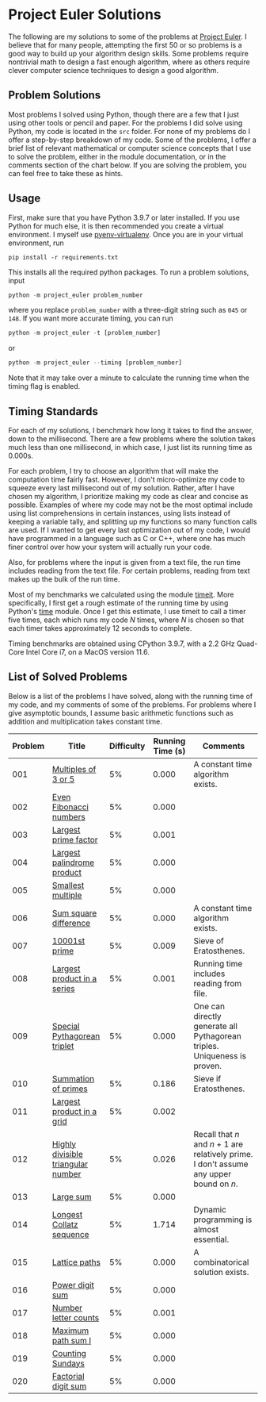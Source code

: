 # Project Euler Solutions

The following are my solutions to some of the problems at [Project Euler](https://projecteuler.net/).
I believe that for many people, attempting the first 50 or so problems
is a good way to build up your algorithm design skills.
Some problems require nontrivial math to design a fast enough algorithm,
where as others require clever computer science techniques to
design a good algorithm.


## Problem Solutions

Most problems I solved using Python, though there are a few that I just using other tools
or pencil and paper.
For the problems I did solve using Python, my code is located in the `src` folder.
For none of my problems do I offer a step-by-step breakdown of my code.
Some of the problems, I offer a brief list of relevant mathematical or computer science
concepts that I use to solve the problem,
either in the module documentation, or in the comments section of the chart below.
If you are solving the problem, you can feel free to take these as hints.

## Usage

First, make sure that you have Python 3.9.7 or later installed.
If you use Python for much else,
it is then recommended you create a virtual environment.
I myself use [pyenv-virtualenv](https://github.com/pyenv/pyenv-virtualenv).
Once you are in your virtual environment, run
```
pip install -r requirements.txt
```
This installs all the required python packages.
To run a problem solutions, input
```python
python -m project_euler problem_number
```
where you replace `problem_number` with a three-digit string such as `045` or `148`.
If you want more accurate timing, you can run
```python
python -m project_euler -t [problem_number]
```
or
```python
python -m project_euler --timing [problem_number]
```
Note that it may take over a minute to calculate the running time when the timing flag is enabled.


## Timing Standards

For each of my solutions, I benchmark how long it takes to find the answer,
down to the millisecond.
There are a few problems where the solution takes much less than one millisecond,
in which case, I just list its running time as 0.000s.

For each problem, I try to choose an algorithm that will make the computation time fairly fast.
However, I don't micro-optimize my code to squeeze every last millisecond out of my solution.
Rather, after I have chosen my algorithm,
I prioritize making my code as clear and concise as possible.
Examples of where my code may not be the most optimal include
using list comprehensions in certain instances,
using lists instead of keeping a variable tally,
and splitting up my functions so many function calls are used.
If I wanted to get every last optimization out of my code,
I would have programmed in a language such as C or C++,
where one has much finer control over how your system will actually run your code.

Also, for problems where the input is given from a text file,
the run time includes reading from the text file.
For certain problems, reading from text makes up the bulk of the run time.

Most of my benchmarks we calculated using the module [timeit](https://docs.python.org/3/library/timeit.html).
More specifically, I first get a rough estimate of the running time by using Python's
[time](https://docs.python.org/3/library/time.html) module.
Once I get this estimate,
I use timeit to call a timer five times, each which runs my code <var>N</var> times,
where <var>N</var> is chosen so that each timer
takes approximately 12 seconds to complete.

Timing benchmarks are obtained
using CPython 3.9.7,
with a 2.2 GHz Quad-Core Intel Core i7,
on a MacOS version 11.6.

## List of Solved Problems

Below is a list of the problems I have solved, along with the running time of my code,
and my comments of some of the problems.
For problems where I give asymptotic bounds,
I assume basic arithmetic functions such as addition and multiplication takes constant time.


| Problem | Title                                                                      | Difficulty | Running Time (s) | Comments                                                                                                             |
| ---     | ---                                                                        | ---        | ---              | ---                                                                                                                  |
| 001     | [Multiples of 3 or 5](https://projecteuler.net/problem=001)                | 5%         | 0.000            | A constant time algorithm exists.                                                                                    |
| 002     | [Even Fibonacci numbers](https://projecteuler.net/problem=002)             | 5%         | 0.000            |                                                                                                                      |
| 003     | [Largest prime factor](https://projecteuler.net/problem=003)               | 5%         | 0.001            |                                                                                                                      |
| 004     | [Largest palindrome product](https://projecteuler.net/problem=004)         | 5%         | 0.000            |                                                                                                                      |
| 005     | [Smallest multiple](https://projecteuler.net/problem=005)                  | 5%         | 0.000            |                                                                                                                      |
| 006     | [Sum square difference](https://projecteuler.net/problem=006)              | 5%         | 0.000            | A constant time algorithm exists.                                                                                    |
| 007     | [10001st prime](https://projecteuler.net/problem=007)                      | 5%         | 0.009            | Sieve of Eratosthenes.                                                                                               |
| 008     | [Largest product in a series](https://projecteuler.net/problem=008)        | 5%         | 0.001            | Running time includes reading from file.                                                                             |
| 009     | [Special Pythagorean triplet](https://projecteuler.net/problem=009)        | 5%         | 0.000            | One can directly generate all Pythagorean triples.  Uniqueness is proven.                                            |
| 010     | [Summation of primes](https://projecteuler.net/problem=010)                | 5%         | 0.186            | Sieve if Eratosthenes.                                                                                               |
| 011     | [Largest product in a grid](https://projecteuler.net/problem=011)          | 5%         | 0.002            |                                                                                                                      |
| 012     | [Highly divisible triangular number](https://projecteuler.net/problem=012) | 5%         | 0.026            | Recall that <var>n</var> and <var>n</var> + 1 are relatively prime.  I don't assume any upper bound on <var>n</var>. |
| 013     | [Large sum](https://projecteuler.net/problem=013)                          | 5%         | 0.000            |                                                                                                                      |
| 014     | [Longest Collatz sequence](https://projecteuler.net/problem=014)           | 5%         | 1.714            | Dynamic programming is almost essential.                                                                             |
| 015     | [Lattice paths](https://projecteuler.net/problem=015)                      | 5%         | 0.000            | A combinatorical solution exists.                                                                                    |
| 016     | [Power digit sum](https://projecteuler.net/problem=016)                    | 5%         | 0.000            |                                                                                                                      |
| 017     | [Number letter counts](https://projecteuler.net/problem=017)               | 5%         | 0.001            |                                                                                                                      |
| 018     | [Maximum path sum I](https://projecteuler.net/problem=018)                 | 5%         | 0.000            |                                                                                                                      |
| 019     | [Counting Sundays](https://projecteuler.net/problem=019)                   | 5%         | 0.000            |                                                                                                                      |
| 020     | [Factorial digit sum](https://projecteuler.net/problem=020)                | 5%         | 0.000            |                                                                                                                      |
